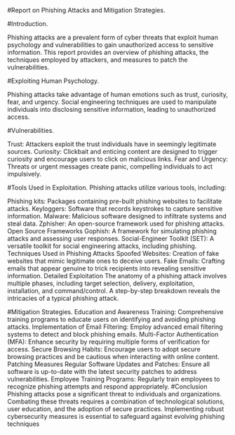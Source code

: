 #Report on Phishing Attacks and Mitigation Strategies.

#Introduction.

Phishing attacks are a prevalent form of cyber threats that exploit human psychology and vulnerabilities to gain unauthorized access to sensitive information. This report provides an overview of phishing attacks, the techniques employed by attackers, and measures to patch the vulnerabilities.

#Exploiting Human Psychology.

Phishing attacks take advantage of human emotions such as trust, curiosity, fear, and urgency. Social engineering techniques are used to manipulate individuals into disclosing sensitive information, leading to unauthorized access.

#Vulnerabilities.

Trust: Attackers exploit the trust individuals have in seemingly legitimate sources.
Curiosity: Clickbait and enticing content are designed to trigger curiosity and encourage users to click on malicious links.
Fear and Urgency: Threats or urgent messages create panic, compelling individuals to act impulsively.

#Tools Used in Exploitation.
Phishing attacks utilize various tools, including:

Phishing kits: Packages containing pre-built phishing websites to facilitate attacks.
Keyloggers: Software that records keystrokes to capture sensitive information.
Malware: Malicious software designed to infiltrate systems and steal data.
Zphisher: An open-source framework used for phishing attacks.
Open Source Frameworks
Gophish: A framework for simulating phishing attacks and assessing user responses.
Social-Engineer Toolkit (SET): A versatile toolkit for social engineering attacks, including phishing.
Techniques Used in Phishing Attacks
Spoofed Websites: Creation of fake websites that mimic legitimate ones to deceive users.
Fake Emails: Crafting emails that appear genuine to trick recipients into revealing sensitive information.
Detailed Exploitation
The anatomy of a phishing attack involves multiple phases, including target selection, delivery, exploitation, installation, and command/control. A step-by-step breakdown reveals the intricacies of a typical phishing attack.

#Mitigation Strategies.
Education and Awareness Training: Comprehensive training programs to educate users on identifying and avoiding phishing attacks.
Implementation of Email Filtering: Employ advanced email filtering systems to detect and block phishing emails.
Multi-Factor Authentication (MFA): Enhance security by requiring multiple forms of verification for access.
Secure Browsing Habits: Encourage users to adopt secure browsing practices and be cautious when interacting with online content.
Patching Measures
Regular Software Updates and Patches: Ensure all software is up-to-date with the latest security patches to address vulnerabilities.
Employee Training Programs: Regularly train employees to recognize phishing attempts and respond appropriately.
#Conclusion
Phishing attacks pose a significant threat to individuals and organizations. Combating these threats requires a combination of technological solutions, user education, and the adoption of secure practices. Implementing robust cybersecurity measures is essential to safeguard against evolving phishing techniques
